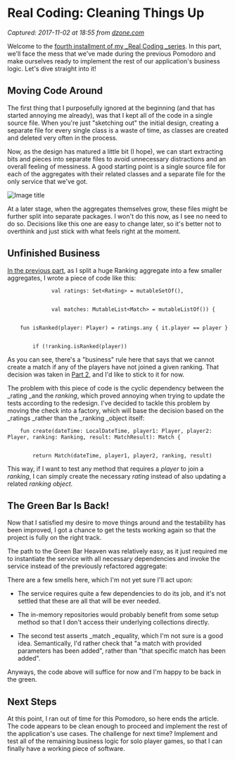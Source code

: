 # Real Coding: Cleaning Things Up

_Captured: 2017-11-02 at 18:55 from [dzone.com](https://dzone.com/articles/real-coding-cleaning-things-up?edition=334828&utm_source=Daily%20Digest&utm_medium=email&utm_campaign=Daily%20Digest%202017-11-02)_

Welcome to the [fourth installment of my _Real Coding _series](https://dzone.com/users/2776462/grzegorztj.html). In this part, we'll face the mess that we've made during the previous Pomodoro and make ourselves ready to implement the rest of our application's business logic. Let's dive straight into it!

## Moving Code Around

The first thing that I purposefully ignored at the beginning (and that has started annoying me already), was that I kept all of the code in a single source file. When you're just "sketching out" the initial design, creating a separate file for every single class is a waste of time, as classes are created and deleted very often in the process.

Now, as the design has matured a little bit (I hope), we can start extracting bits and pieces into separate files to avoid unnecessary distractions and an overall feeling of messiness. A good starting point is a single source file for each of the aggregates with their related classes and a separate file for the only service that we've got.

![Image title](https://dzone.com/storage/temp/7052147-new-structure.png)

At a later stage, when the aggregates themselves grow, these files might be further split into separate packages. I won't do this now, as I see no need to do so. Decisions like this one are easy to change later, so it's better not to overthink and just stick with what feels right at the moment.

## Unfinished Business

[In the previous part](https://dzone.com/articles/real-coding-a-grand-redesign), as I split a huge Ranking aggregate into a few smaller aggregates, I wrote a piece of code like this:
    
    
                  val ratings: Set<Rating> = mutableSetOf(),
    
    
                  val matches: MutableList<Match> = mutableListOf()) {
    
    
        fun isRanked(player: Player) = ratings.any { it.player == player }
    
    
            if (!ranking.isRanked(player))

As you can see, there's a "business" rule here that says that we cannot create a match if any of the players have not joined a given ranking. That decision was taken in [Part 2](https://dzone.com/articles/real-coding-joining-a-ranking-and-playing-a-match), and I'd like to stick to it for now.

The problem with this piece of code is the cyclic dependency between the _rating _and the _ranking_, which proved annoying when trying to update the tests according to the redesign. I've decided to tackle this problem by moving the check into a factory, which will base the decision based on the _ratings _rather than the _ranking _object itself:
    
    
        fun create(dateTime: LocalDateTime, player1: Player, player2: Player, ranking: Ranking, result: MatchResult): Match {
    
    
            return Match(dateTime, player1, player2, ranking, result)

This way, if I want to test any method that requires a _player_ to join a _ranking_, I can simply create the necessary _rating_ instead of also updating a related _ranking object._

## The Green Bar Is Back!

Now that I satisfied my desire to move things around and the testability has been improved, I got a chance to get the tests working again so that the project is fully on the right track.

The path to the Green Bar Heaven was relatively easy, as it just required me to instantiate the service with all necessary dependencies and invoke the service instead of the previously refactored aggregate:

There are a few smells here, which I'm not yet sure I'll act upon:

  * The service requires quite a few dependencies to do its job, and it's not settled that these are all that will be ever needed.

  * The in-memory repositories would probably benefit from some setup method so that I don't access their underlying collections directly.

  * The second test asserts _match _equality, which I'm not sure is a good idea. Semantically, I'd rather check that "a match with provided parameters has been added", rather than "that specific match has been added".

Anyways, the code above will suffice for now and I'm happy to be back in the green.

## Next Steps

At this point, I ran out of time for this Pomodoro, so here ends the article. The code appears to be clean enough to proceed and implement the rest of the application's use cases. The challenge for next time? Implement and test all of the remaining business logic for solo player games, so that I can finally have a working piece of software.
